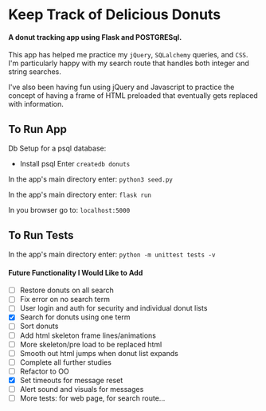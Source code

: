 # Keep Track of Delicious Donuts
#### A donut tracking app using Flask and POSTGRESql.

This app has helped me practice my `jQuery`, `SQLalchemy` queries, and `CSS`.
I'm particularly happy with my search route that handles both integer and string searches.

I've also been having fun using jQuery and Javascript to practice the concept of having a frame of HTML preloaded that eventually gets replaced with information.

## To Run App
Db Setup for a psql database:
- Install psql
Enter
`createdb donuts`

In the app's main directory enter:
`python3 seed.py`

In the app's main directory enter:
`flask run`

In you browser go to:
`localhost:5000`

## To Run Tests
In the app's main directory enter:
`python -m unittest tests -v`

#### Future Functionality I Would Like to Add
- [ ] Restore donuts on all search
- [ ] Fix error on no search term
- [ ] User login and auth for security and individual donut lists
- [X] Search for donuts using one term
- [ ] Sort donuts
- [ ] Add html skeleton frame lines/animations
- [ ] More skeleton/pre load to be replaced html
- [ ] Smooth out html jumps when donut list expands
- [ ] Complete all further studies
- [ ] Refactor to OO
- [X] Set timeouts for message reset
- [ ] Alert sound and visuals for messages
- [ ] More tests: for web page, for search route...